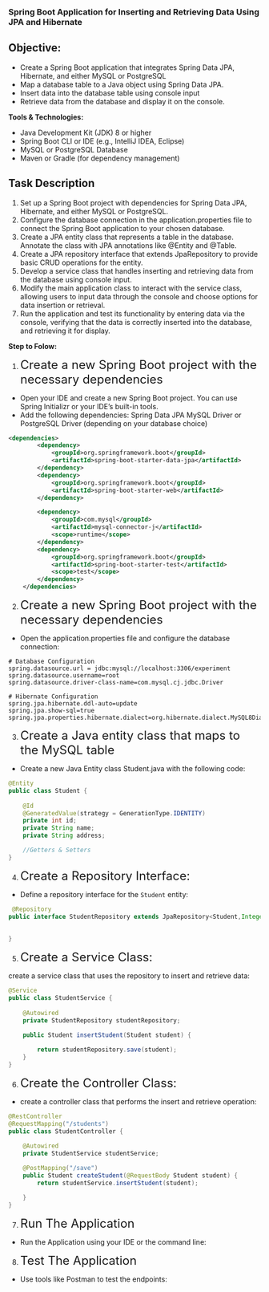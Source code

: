 ### Spring Boot Application for Inserting and Retrieving Data Using JPA and Hibernate

## Objective:

- Create a Spring Boot application that integrates Spring Data JPA, Hibernate, and either MySQL or PostgreSQL
- Map a database table to a Java object using Spring Data JPA.
- Insert data into the database table using console input
- Retrieve data from the database and display it on the console.


**Tools & Technologies:**

- Java Development Kit (JDK) 8 or higher
- Spring Boot CLI or IDE (e.g., IntelliJ IDEA, Eclipse)
- MySQL or PostgreSQL Database
- Maven or Gradle (for dependency management)

## Task Description

1. Set up a Spring Boot project with dependencies for Spring Data JPA, Hibernate, and either MySQL or PostgreSQL.
2. Configure the database connection in the application.properties file to connect the Spring Boot application to your chosen database.
3. Create a JPA entity class that represents a table in the database. Annotate the class with JPA annotations like @Entity and @Table.
4. Create a JPA repository interface that extends JpaRepository to provide basic CRUD operations for the entity.
5. Develop a service class that handles inserting and retrieving data from the database using console input.
6. Modify the main application class to interact with the service class, allowing users to input data through the console and choose options for data insertion or retrieval.
7. Run the application and test its functionality by entering data via the console, verifying that the data is correctly inserted into the database, and retrieving it for display.

**Step to Folow:**

1. <font size="5">Create a new Spring Boot project with the necessary dependencies</font>

- Open your IDE and create a new Spring Boot project. You can use Spring Initializr or your IDE’s built-in tools.
- Add the following dependencies:
    Spring Data JPA
     MySQL Driver or PostgreSQL Driver (depending on your database choice)

```xml
<dependencies>
		<dependency>
			<groupId>org.springframework.boot</groupId>
			<artifactId>spring-boot-starter-data-jpa</artifactId>
		</dependency>
		<dependency>
			<groupId>org.springframework.boot</groupId>
			<artifactId>spring-boot-starter-web</artifactId>
		</dependency>

		<dependency>
			<groupId>com.mysql</groupId>
			<artifactId>mysql-connector-j</artifactId>
			<scope>runtime</scope>
		</dependency>
		<dependency>
			<groupId>org.springframework.boot</groupId>
			<artifactId>spring-boot-starter-test</artifactId>
			<scope>test</scope>
		</dependency>
	</dependencies>
```


2. <font size="5">Create a new Spring Boot project with the necessary dependencies</font>
- Open the application.properties file and configure the database connection:

```
# Database Configuration
spring.datasource.url = jdbc:mysql://localhost:3306/experiment
spring.datasource.username=root
spring.datasource.driver-class-name=com.mysql.cj.jdbc.Driver

# Hibernate Configuration
spring.jpa.hibernate.ddl-auto=update
spring.jpa.show-sql=true
spring.jpa.properties.hibernate.dialect=org.hibernate.dialect.MySQL8Dialect
```

3. <font size="5">Create a Java entity class that maps to the MySQL table</font>

- Create a new Java Entity class Student.java with the following code:

```java
@Entity
public class Student {
    
    @Id
    @GeneratedValue(strategy = GenerationType.IDENTITY)
    private int id;
    private String name;
    private String address;

    //Getters & Setters
}

```

4. <font size="5">Create a Repository Interface:</font>

- Define a repository interface for the `Student` entity:

```java
 @Repository
public interface StudentRepository extends JpaRepository<Student,Integer>{
      
    
}
```

5. <font size="5">Create a Service Class:</font>

create a service class that uses the repository to insert and retrieve data:

```java
@Service
public class StudentService {
    
    @Autowired
    private StudentRepository studentRepository;

    public Student insertStudent(Student student) {
       
        return studentRepository.save(student);
    }
}
```

6. <font size="5">Create the Controller Class:</font>

- create a controller class that performs the insert and retrieve operation:

```java
@RestController
@RequestMapping("/students")
public class StudentController {
    
    @Autowired
    private StudentService studentService;

    @PostMapping("/save")
    public Student createStudent(@RequestBody Student student) {
        return studentService.insertStudent(student);

    }
}
```

7. <font size="5">Run The Application</font>
- Run the Application using your IDE or the command line:

8. <font size="5">Test The Application</font>
- Use tools like Postman to test the endpoints:



